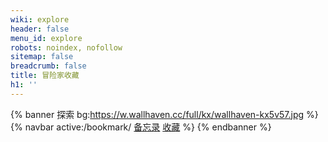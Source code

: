 ```yaml
---
wiki: explore
header: false
menu_id: explore
robots: noindex, nofollow
sitemap: false
breadcrumb: false
title: 冒险家收藏
h1: ''
---
```


{% banner 探索 bg:https://w.wallhaven.cc/full/kx/wallhaven-kx5v57.jpg %}
{% navbar active:/bookmark/ [备忘录](/notes/) [收藏](/bookmark/) %}
{% endbanner %}